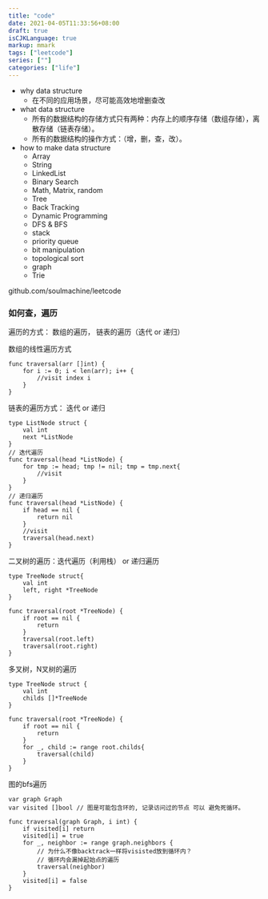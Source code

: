```yaml
---
title: "code"
date: 2021-04-05T11:33:56+08:00
draft: true
isCJKLanguage: true
markup: mmark
tags: ["leetcode"]
series: [""]
categories: ["life"]
---
```


+ why data structure
    + 在不同的应用场景，尽可能高效地增删查改
+ what data structure
    + 所有的数据结构的存储方式只有两种：内存上的顺序存储（数组存储），离散存储（链表存储）。
    + 所有的数据结构的操作方式：（增，删，查，改）。
+ how to make data structure 
    + Array
    + String
    + LinkedList
    + Binary Search
    + Math, Matrix, random
    + Tree
    + Back Tracking
    + Dynamic Programming
    + DFS & BFS
    + stack
    + priority queue
    + bit manipulation
    + topological sort
    + graph
    + Trie



github.com/soulmachine/leetcode


### 如何查，遍历

遍历的方式： 数组的遍历， 链表的遍历（迭代 or 递归）

数组的线性遍历方式
``` golang
func traversal(arr []int) {
    for i := 0; i < len(arr); i++ {
        //visit index i
    }
}
```

链表的遍历方式： 迭代 or 递归

```golang
type ListNode struct {
    val int
    next *ListNode
}
// 迭代遍历
func traversal(head *ListNode) {
    for tmp := head; tmp != nil; tmp = tmp.next{
        //visit
    }
}
// 递归遍历
func traversal(head *ListNode) {
    if head == nil {
        return nil
    }
    //visit 
    traversal(head.next)
}
```

二叉树的遍历：迭代遍历（利用栈） or 递归遍历

```golang
type TreeNode struct{
    val int
    left, right *TreeNode
}

func traversal(root *TreeNode) {
    if root == nil {
        return
    }
    traversal(root.left)
    traversal(root.right)
}
```

多叉树，N叉树的遍历

```golang
type TreeNode struct {
    val int
    childs []*TreeNode
}

func traversal(root *TreeNode) {
    if root == nil {
        return
    }
    for _, child := range root.childs{
        traversal(child)
    }
}
```

图的bfs遍历

```golang
var graph Graph
var visited []bool // 图是可能包含环的, 记录访问过的节点 可以 避免死循环。

func traversal(graph Graph, i int) {
    if visited[i] return 
    visited[i] = true
    for _, neighbor := range graph.neighbors {
        // 为什么不像backtrack一样将visisted放到循环内？
        // 循环内会漏掉起始点的遍历
        traversal(neighbor) 
    }
    visited[i] = false
}

```